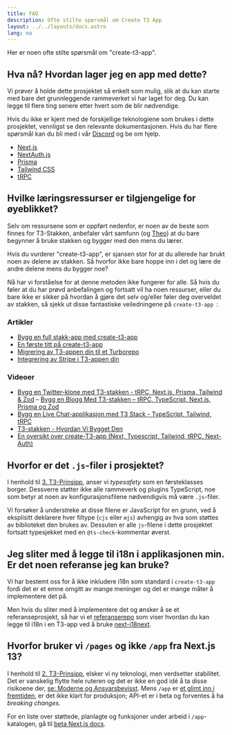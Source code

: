 ```yaml
---
title: FAQ
description: Ofte stilte spørsmål om Create T3 App
layout: ../../layouts/docs.astro
lang: no
---
```


Her er noen ofte stilte spørsmål om "create-t3-app".

## Hva nå? Hvordan lager jeg en app med dette?

Vi prøver å holde dette prosjektet så enkelt som mulig, slik at du kan starte med bare det grunnleggende rammeverket vi har laget for deg. Du kan legge til flere ting senere etter hvert som de blir nødvendige.

Hvis du ikke er kjent med de forskjellige teknologiene som brukes i dette prosjektet, vennligst se den relevante dokumentasjonen. Hvis du har flere spørsmål kan du bli med i vår [Discord](https://t3.gg/discord) og be om hjelp.

- [Next.js](https://nextjs.org/)
- [NextAuth.js](https://next-auth.js.org)
- [Prisma](https://prisma.io)
- [Tailwind CSS](https://tailwindcss.com)
- [tRPC](https://trpc.io)

## Hvilke læringsressurser er tilgjengelige for øyeblikket?

Selv om ressursene som er oppført nedenfor, er noen av de beste som finnes for T3-Stakken, anbefaler vårt samfunn (og [Theo](https://youtu.be/rzwaaWH0ksk?t=1436)) at du bare begynner å bruke stakken og bygger med den mens du lærer.

Hvis du vurderer "create-t3-app", er sjansen stor for at du allerede har brukt noen av delene av stakken. Så hvorfor ikke bare hoppe inn i det og lære de andre delene mens du bygger noe?

Nå har vi forståelse for at denne metoden ikke fungerer for alle. Så hvis du føler at du har prøvd anbefalingen og fortsatt vil ha noen ressurser, eller du bare ikke er sikker på hvordan å gjøre det selv og/eller føler deg overveldet av stakken, så sjekk ut disse fantastiske veiledningene på `create-t3-app `:

### Artikler

- [Bygg en full stakk-app med create-t3-app](https://www.nexxel.dev/blog/ct3a-guestbook)
- [En første titt på create-t3-app](https://dev.to/ajcwebdev/a-first-look-at-create-t3-app-1i8f)
- [Migrering av T3-appen din til et Turborepo](https://www.jumr.dev/blog/t3-turbo)
- [Integrering av Stripe i T3-appen din](https://blog.nickramkissoon.com/posts/integrate-stripe-t3)

### Videoer

- [Bygg en Twitter-klone med T3-stakken - tRPC, Next.js, Prisma, Tailwind & Zod](https://www.youtube.com/watch?v=nzJsYJPCc80)
  – [Bygg en Blogg Med T3-stakken – tRPC, TypeScript, Next.js, Prisma og Zod](https://www.youtube.com/watch?v=syEWlxVFUrY)
- [Bygg en Live Chat-applikasjon med T3 Stack - TypeScript, Tailwind, tRPC](https://www.youtube.com/watch?v=dXRRY37MPuk)
- [T3-stakken - Hvordan Vi Bygget Den](https://www.youtube.com/watch?v=H-FXwnEjSsI)
- [En oversikt over create-T3-app (Next, Typescript, Tailwind, tRPC, Next-Auth)](https://www.youtube.com/watch?v=VJH8dsPtbeU)

## Hvorfor er det `.js`-filer i prosjektet?

I henhold til [3. T3-Prinsipp](/no/introduction#typesafety-isnt-optional), anser vi _typesafety_ som en førsteklasses borger. Dessverre støtter ikke alle rammeverk og plugins TypeScript, noe som betyr at noen av konfigurasjonsfilene nødvendigvis må være `.js`-filer.

Vi forsøker å understreke at disse filene er JavaScript for en grunn, ved å eksplisitt deklarere hver filtype (`cjs` eller `mjs`) avhengig av hva som støttes av biblioteket den brukes av. Dessuten er alle `js`-filene i dette prosjektet fortsatt typesjekket med en `@ts-check`-kommentar øverst.

## Jeg sliter med å legge til i18n i applikasjonen min. Er det noen referanse jeg kan bruke?

Vi har bestemt oss for å ikke inkludere i18n som standard i `create-t3-app` fordi det er et emne omgitt av mange meninger og det er mange måter å implementere det på.

Men hvis du sliter med å implementere det og ønsker å se et referanseprosjekt, så har vi et [referanserepo](https://github.com/juliusmarminge/t3-i18n) som viser hvordan du kan legge til i18n i en T3-app ved å bruke [next-i18next](https://github.com/i18next/next-i18next).

## Hvorfor bruker vi `/pages` og ikke `/app` fra Next.js 13?

I henhold til [2. T3-Prinsipp](/no/introduction#bleed-responsibly), elsker vi ny teknologi, men verdsetter stabilitet. Det er vanskelig flytte hele ruteren og det er ikke en god idé å ta disse risikoene der, [se: Moderne og Ansvarsbevisst](https://youtu.be/mnwUbtieOuI?t=1662). Mens `/app` er [et glimt inn i fremtiden](https://youtu.be/rnsC-12PVlM?t=818), er det ikke klart for produksjon; API-et er i beta og forventes å ha _breaking changes_.

For en liste over støttede, planlagte og funksjoner under arbeid i `/app`-katalogen, gå til [beta Next.js docs](https://beta.nextjs.org/docs/app-directory-roadmap#supported-and-planned-features).
